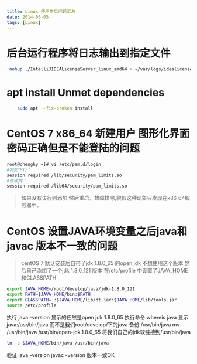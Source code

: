 ```yaml
---
title: Linux 使用常见问题汇总
date: 2014-06-05
tags: [Linux]
---
```


# 后台运行程序将日志输出到指定文件

```bash
 nohup ./IntelliJIDEALicenseServer_linux_amd64 > ~/var/logs/idealicense.log 2>&1 &
```

# apt install Unmet dependencies

```bash
    sudo apt --fix-broken install
```

# CentOS 7 x86_64 新建用户 图形化界面密码正确但是不能登陆的问题
```bash
root@chenghy ~]# vi /etc/pam.d/login
#将如下行：
session required /lib/security/pam_limits.so
#修改成：
session required /lib64/security/pam_limits.so
```
> 如果没有该行则添加 然后重启，故障排除,貌似这种现象只发现在x86_64服务器中。

# CentOS 设置JAVA环境变量之后java和javac 版本不一致的问题​

> centOS 7 默认安装后自带了jdk 1.8.0_65 的open jdk
不想使用这个版本 然后自己添加了一个jdk 1.8.0_121 版本
在/etc/profile 中设置了JAVA_HOME 和CLASSPATH
``` bash
export JAVA_HOME=/root/develop/java/jdk-1.8.0_121
export PATH=$JAVA_HOME/bin:$PATH
export CLASSPATH=.:$JAVA_HOME/lib/dt.jar:$JAVA_HOME/lib/tools.jar
source /etc/profile
```
执行 java -version 显示的任然是open jdk 1.8.0_65
执行命令 whereis java
显示 java:/usr/bin/java  而不是我们root/develop/下的java
备份 /usr/bin/java  mv /usr/bin/java /usr/bin/open-jdk.1.8.0_65
将我们自己的jdk软链接到/usr/bin/java
```bash
ln -s $JAVA_HOME/bin/java /usr/bin/java
 ```
验证 java -version  javac -version  版本一致OK

